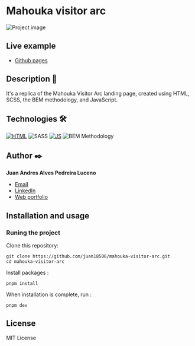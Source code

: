 # Mahouka visitor arc
![Project image](https://i.imgur.com/vjXbHQz.png)

## Live example
- [Github pages](https://juan18506.github.io/mahouka-visitor-arc/)

## Description 📑

It's a replica of the Mahouka Visitor Arc landing page, created using HTML, SCSS, the BEM methodology, and JavaScript.

## Technologies 🛠
[![HTML](https://img.shields.io/badge/HTML5-E34F26?style=for-the-badge&logo=html5&logoColor=white)](https://es.wikipedia.org/wiki/HTML5)
![SASS](https://img.shields.io/static/v1?label=&message=SASS&color=CC6699&logo=sass&logoColor=white&style=for-the-badge)
[![JS](https://img.shields.io/badge/JavaScript-F7DF1E?style=for-the-badge&logo=javascript&logoColor=black)](https://es.wikipedia.org/wiki/JavaScript)
![BEM Methodology](https://img.shields.io/static/v1?label=&message=BEM%20Methodology&color=lightblue&logo=bem&logoColor=white&style=for-the-badge)

## Author ✒️
**Juan Andres Alves Pedreira Luceno**

* [Email](mailto:alvespedreiralucenojuanandres@gmail.com)
* [LinkedIn](https://www.linkedin.com/in/juan-alves-pedreira/)
* [Web portfolio](https://juan18506.github.io/)

## Installation and usage

### Runing the project

Clone this repository:

```
git clone https://github.com/juan18506/mahouka-visitor-arc.git
cd mahouka-visitor-arc
```

Install packages :

```
pnpm install
```

When installation is complete, run :

```
pnpm dev
```

## License

MIT License

